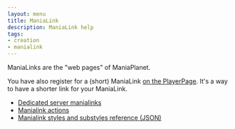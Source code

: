```yaml
---
layout: menu
title: ManiaLink
description: ManiaLink help
tags:
- creation
- manialink
---
```


ManiaLinks are the "web pages" of ManiaPlanet.

You have also register for a (short) ManiaLink [on the PlayerPage](https://player.maniaplanet.com/advanced/manialinks). It's a way to have a shorter link for your ManiaLink.

* [Dedicated server manialinks](server/)
* [Manialink actions](actions/)
* [Manialink styles and substyles reference (JSON)](styles.json)
